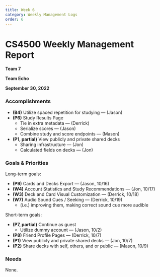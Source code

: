 ```yaml
---
title: Week 6
category: Weekly Management Logs
order: 6
---
```


# CS4500 Weekly Management Report

**Team 7**

**Team Echo**

**September 30, 2022**

### Accomplishments

- **(B4)** Utilize spaced repetition for studying — (Jason)
- **(P6)** Study Results Page
  - Tie in extra metadata — (Derrick)
  - Serialize scores — (Jason)
  - Combine study and score endpoints — (Mason)
- **(P1, partial)** View publicly and private shared decks
  - Sharing infrastructure — (Jon)
  - Calculated fields on decks — (Jon)

### Goals & Priorities

Long-term goals:
- **(P9)** Cards and Decks Export — (Jason, 10/16)
- **(W4)** Account Statistics and Study Recommendations — (Jon, 10/17)
- **(W3)** Deck and Card Visual Customization — (Derrick, 10/18)
- **(W7)** Audio Sound Cues / Seeking — (Derrick, 10/19)
  - (i.e.) improving them, making correct sound cue more audible

Short-term goals:
- **(P7, partial)** Continue as guest
  - Utilize dummy account — (Jason, 10/2)
- **(P8)** Friend Profile Pages — (Derrick, 10/7)
- **(P1)** View publicly and private shared decks — (Jon, 10/7)
- **(P2)** Share decks with self, others, and or public — (Mason, 10/9)

### Needs

None.